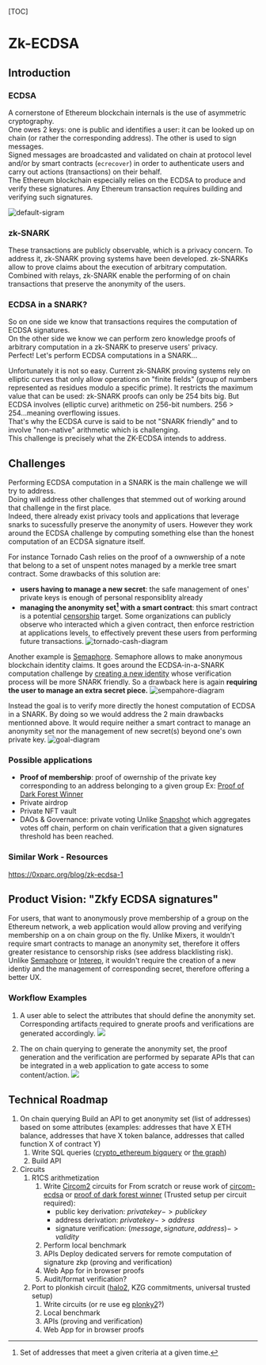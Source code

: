 [TOC]

# Zk-ECDSA

## Introduction

### ECDSA

A cornerstone of Ethereum blockchain internals is the use of asymmetric cryptography.  
One owes 2 keys: one is public and identifies a user: it can be looked up on chain (or rather the corresponding address). The other is used to sign messages.  
Signed messages are broadcasted and validated on chain at protocol level and/or by smart contracts (`ecrecover`) in order to authenticate users and carry out actions (transactions) on their behalf.  
The Ethereum blockchain especially relies on the ECDSA to produce and verify these signatures. Any Ethereum transaction requires building and verifying such signatures.

![default-sigram](https://i.imgur.com/YjyBDA3.png)

### zk-SNARK

These transactions are publicly observable, which is a privacy concern. To address it, zk-SNARK proving systems have been developed. zk-SNARKs allow to prove claims about the execution of arbitrary computation. Combined with relays, zk-SNARK enable the performing of on chain transactions that preserve the anonymity of the users.

### ECDSA in a SNARK?

So on one side we know that transactions requires the computation of ECDSA signatures.  
On the other side we know we can perform zero knowledge proofs of arbitrary computation in a zk-SNARK to preserve users' privacy.  
Perfect! Let's perform ECDSA computations in a SNARK...

Unfortunately it is not so easy.
Current zk-SNARK proving systems rely on elliptic curves that only allow operations on "finite fields" (group of numbers represented as residues modulo a specific prime). It restricts the maximum value that can be used: zk-SNARK proofs can only be 254 bits big. But ECDSA involves (elliptic curve) arithmetic on 256-bit numbers. 256 > 254...meaning overflowing issues.  
That's why the ECDSA curve is said to be not "SNARK friendly" and to involve "non-native" arithmetic which is challenging.  
This challenge is precisely what the ZK-ECDSA intends to address.

## Challenges

Performing ECDSA computation in a SNARK is the main challenge we will try to address.  
Doing will address other challenges that stemmed out of working around that challenge in the first place.  
Indeed, there already exist privacy tools and applications that leverage snarks to sucessfully preserve the anonymity of users. However they work around the ECDSA challenge by computing something else than the honest computation of an ECDSA signature itself.

For instance Tornado Cash relies on the proof of a ownwership of a note that belong to a set of unspent notes managed by a merkle tree smart contract. Some drawbacks of this solution are:

- **users having to manage a new secret**: the safe management of ones' private keys is enough of personal responsiblity already
- **managing the anonymity set[^first] with a smart contract**: this smart contract is a potential [censorship](https://home.treasury.gov/news/press-releases/jy0916) target.
  Some organizations can publicly observe who interacted which a given contract, then enforce restriction at applications levels, to effectively prevent these users from performing future transactions.
  ![tornado-cash-diagram](https://i.imgur.com/M60Tm71.png)

[^first]: Set of addresses that meet a given criteria at a given time.

Another example is [Semaphore](http://semaphore.appliedzkp.org/). Semaphore allows to make anonymous blockchain identity claims. It goes around the ECDSA-in-a-SNARK computation challenge by [creating a new identity](http://semaphore.appliedzkp.org/docs/guides/identities) whose verification process will be more SNARK friendly. So a drawback here is again **requiring the user to manage an extra secret piece.**
![sempahore-diagram](https://i.imgur.com/P4L8StW.png)

Instead the goal is to verify more directly the honest computation of ECDSA in a SNARK. By doing so we would address the 2 main drawbacks mentionned above. It would require neither a smart contract to manage an anonymity set nor the management of new secret(s) beyond one's own private key.
![goal-diagram](https://i.imgur.com/lLEY7c9.png)

### Possible applications

- **Proof of membership**: proof of owernship of the private key corresponding to an address belonging to a given group
  Ex: [Proof of Dark Forest Winner](https://github.com/jefflau/zk-identity)
- Private airdrop
- Private NFT vault
- DAOs & Governance: private voting
  Unlike [Snapshot](https://snapshot.org/) which aggregates votes off chain, perform on chain verification that a given signatures threshold has been reached.

### Similar Work - Resources

https://0xparc.org/blog/zk-ecdsa-1

## Product Vision: "Zkfy ECDSA signatures"

For users, that want to anonymously prove membership of a group on the Ethereum network, a web application would allow proving and verifying membership on a on chain group on the fly.
Unlike Mixers, it wouldn't require smart contracts to manage an anonymity set, therefore it offers greater resistance to censorship risks (see address blacklisting risk).  
Unlike [Semaphore](http://semaphore.appliedzkp.org/) or [Interep](https://interep.link/), it wouldn't require the creation of a new identiy and the management of corresponding secret, therefore offering a better UX.

### Workflow Examples

1. A user able to select the attributes that should define the anonymity set. Corresponding artifacts required to gnerate proofs and verifications are generated accordingly.
   ![](https://i.imgur.com/Kf6HtvQ.png)

2. The on chain querying to generate the anonymity set, the proof generation and the verification are performed by separate APIs that can be integrated in a web application to gate access to some content/action.
   ![](https://i.imgur.com/TGrnNdS.png)

## Technical Roadmap

1. On chain querying
   Build an API to get anonymity set (list of addresses) based on some attributes (examples: addresses that have X ETH balance, addresses that have X token balance, addresses that called function X of contract Y)
   1. Write SQL queries ([crypto_ethereum bigquery](https://cloud.google.com/blog/products/data-analytics/ethereum-bigquery-public-dataset-smart-contract-analytics) or [the graph](https://thegraph.com/en/))
   2. Build API
2. Circuits
   1. R1CS arithmetization
      1. Write [Circom2](https://docs.circom.io/) circuits for
         From scratch or reuse work of [circom-ecdsa](https://github.com/0xPARC/circom-ecdsa) or [proof of dark forest winner](https://github.com/jefflau/zk-identity/) (Trusted setup per circuit required):
         - public key derivation: $private key -> public key$
         - address derivation: $private key -> address$
         - signature verification: $(message, signature, address) -> validity$
      2. Perform local benchmark
      3. APIs
         Deploy dedicated servers for remote computation of signature zkp (proving and verification)
      4. Web App for in browser proofs
      5. Audit/format verification?
   2. Port to plonkish circuit ([halo2](https://zcash.github.io/halo2/index.html), KZG commitments, universal trusted setup)
      1. Write circuits (or re use eg [plonky2](https://github.com/mir-protocol/plonky2/tree/main/ecdsa)?)
      2. Local benchmark
      3. APIs (proving and verification)
      4. Web App for in browser proofs
